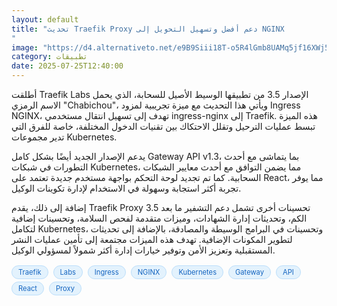 ```yaml
---
layout: default
title: "تحديث Traefik Proxy دعم أفضل وتسهيل التحويل إلى NGINX
"
image: "https://d4.alternativeto.net/e9B9Siii18T-o5R4lGmb8UAMq5jf16XWj5G7jQ6WXGM/rs:fill:1520:760:0/g:ce:0:0/YWJzOi8vZGlzdC9jb250ZW50LzE3NTMzODU3NTA5OTAucG5n.png"
category: تطبيقات
date: 2025-07-25T12:40:00
---
```


أطلقت Traefik Labs الإصدار 3.5 من تطبيقها الوسيط الأصيل للسحابة، الذي يحمل الاسم الرمزي "Chabichou"، ويأتي هذا التحديث مع ميزة تجريبية لمزود Ingress NGINX، تهدف إلى تسهيل انتقال مستخدمي ingress-nginx إلى Traefik. هذه الميزة تبسط عمليات الترحيل وتقلل الاحتكاك بين تقنيات الدخول المختلفة، خاصة للفرق التي تدير مجموعات Kubernetes.

يدعم الإصدار الجديد أيضًا بشكل كامل Gateway API v1.3، بما يتماشى مع أحدث التطورات في شبكات Kubernetes، مما يضمن التوافق مع أحدث معايير الشبكات السحابية. كما تم تجديد لوحة التحكم بواجهة مستخدم جديدة تعتمد على React، مما يوفر تجربة أكثر استجابة وسهولة في الاستخدام لإدارة تكوينات الوكيل.

إضافة إلى ذلك، يقدم Traefik Proxy 3.5 تحسينات أخرى تشمل دعم التشفير ما بعد الكم، وتحديثات إدارة الشهادات، وميزات متقدمة لفحص السلامة، وتحسينات إضافية لتكامل Kubernetes، وتحسينات في البرامج الوسيطة والمصادقة، بالإضافة إلى تحديثات لتطوير المكونات الإضافية. تهدف هذه الميزات مجتمعة إلى تأمين عمليات النشر المستقبلية وتعزيز الأمن وتوفير خيارات إدارة أكثر شمولاً لمسؤولي الوكيل.

<div style="margin-top:2px; margin-bottom:2px;"><a href="https://bidjadraft.github.io/?query=Traefik" style="background:#e3f2fd; color:#1565c0; font-size:80%; border-radius:12px; padding:3px 10px; margin:2px 4px 2px 0; display:inline-block; border:1px solid #bbdefb; text-decoration:none;">Traefik</a> <a href="https://bidjadraft.github.io/?query=Labs" style="background:#e3f2fd; color:#1565c0; font-size:80%; border-radius:12px; padding:3px 10px; margin:2px 4px 2px 0; display:inline-block; border:1px solid #bbdefb; text-decoration:none;">Labs</a> <a href="https://bidjadraft.github.io/?query=Ingress" style="background:#e3f2fd; color:#1565c0; font-size:80%; border-radius:12px; padding:3px 10px; margin:2px 4px 2px 0; display:inline-block; border:1px solid #bbdefb; text-decoration:none;">Ingress</a> <a href="https://bidjadraft.github.io/?query=NGINX" style="background:#e3f2fd; color:#1565c0; font-size:80%; border-radius:12px; padding:3px 10px; margin:2px 4px 2px 0; display:inline-block; border:1px solid #bbdefb; text-decoration:none;">NGINX</a> <a href="https://bidjadraft.github.io/?query=Kubernetes" style="background:#e3f2fd; color:#1565c0; font-size:80%; border-radius:12px; padding:3px 10px; margin:2px 4px 2px 0; display:inline-block; border:1px solid #bbdefb; text-decoration:none;">Kubernetes</a> <a href="https://bidjadraft.github.io/?query=Gateway" style="background:#e3f2fd; color:#1565c0; font-size:80%; border-radius:12px; padding:3px 10px; margin:2px 4px 2px 0; display:inline-block; border:1px solid #bbdefb; text-decoration:none;">Gateway</a> <a href="https://bidjadraft.github.io/?query=API" style="background:#e3f2fd; color:#1565c0; font-size:80%; border-radius:12px; padding:3px 10px; margin:2px 4px 2px 0; display:inline-block; border:1px solid #bbdefb; text-decoration:none;">API</a> <a href="https://bidjadraft.github.io/?query=React" style="background:#e3f2fd; color:#1565c0; font-size:80%; border-radius:12px; padding:3px 10px; margin:2px 4px 2px 0; display:inline-block; border:1px solid #bbdefb; text-decoration:none;">React</a> <a href="https://bidjadraft.github.io/?query=Proxy" style="background:#e3f2fd; color:#1565c0; font-size:80%; border-radius:12px; padding:3px 10px; margin:2px 4px 2px 0; display:inline-block; border:1px solid #bbdefb; text-decoration:none;">Proxy</a></div><br><br>
